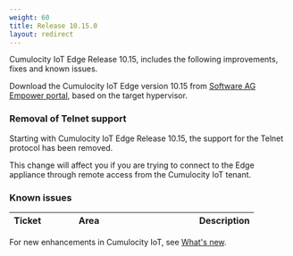 ```yaml
---
weight: 60
title: Release 10.15.0
layout: redirect
---
```


Cumulocity IoT Edge Release 10.15, includes the following improvements, fixes and known issues.

Download the Cumulocity IoT Edge version 10.15 from [Software AG Empower portal](https://empower.softwareag.com), based on the target hypervisor.

### Removal of Telnet support

Starting with Cumulocity IoT Edge Release 10.15, the support for the Telnet protocol has been removed.

This change will affect you if you are trying to connect to the Edge appliance through remote access from the Cumulocity IoT tenant.

### Known issues

|<div style="width:100px">Ticket</div>|<div style="width:200px">Area</div>|Description
|:---|:---|:---


For new enhancements in Cumulocity IoT, see [What's new](/release-10-15-0/whatsnew-10-15-0/).
